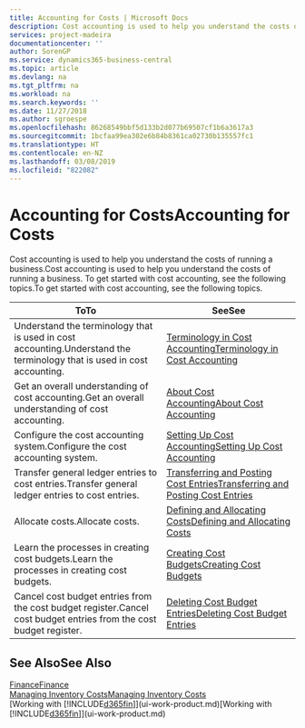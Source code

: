 ```yaml
---
title: Accounting for Costs | Microsoft Docs
description: Cost accounting is used to help you understand the costs of running a business. To get started with cost accounting, see the following topics.
services: project-madeira
documentationcenter: ''
author: SorenGP
ms.service: dynamics365-business-central
ms.topic: article
ms.devlang: na
ms.tgt_pltfrm: na
ms.workload: na
ms.search.keywords: ''
ms.date: 11/27/2018
ms.author: sgroespe
ms.openlocfilehash: 86268549bbf5d133b2d077b69507cf1b6a3617a3
ms.sourcegitcommit: 1bcfaa99ea302e6b84b8361ca02730b135557fc1
ms.translationtype: HT
ms.contentlocale: en-NZ
ms.lasthandoff: 03/08/2019
ms.locfileid: "822082"
---
```

# <a name="accounting-for-costs"></a><span data-ttu-id="34e70-104">Accounting for Costs</span><span class="sxs-lookup"><span data-stu-id="34e70-104">Accounting for Costs</span></span>
<span data-ttu-id="34e70-105">Cost accounting is used to help you understand the costs of running a business.</span><span class="sxs-lookup"><span data-stu-id="34e70-105">Cost accounting is used to help you understand the costs of running a business.</span></span> <span data-ttu-id="34e70-106">To get started with cost accounting, see the following topics.</span><span class="sxs-lookup"><span data-stu-id="34e70-106">To get started with cost accounting, see the following topics.</span></span>  

|<span data-ttu-id="34e70-107">To</span><span class="sxs-lookup"><span data-stu-id="34e70-107">To</span></span>|<span data-ttu-id="34e70-108">See</span><span class="sxs-lookup"><span data-stu-id="34e70-108">See</span></span>|  
|--------|---------|  
|<span data-ttu-id="34e70-109">Understand the terminology that is used in cost accounting.</span><span class="sxs-lookup"><span data-stu-id="34e70-109">Understand the terminology that is used in cost accounting.</span></span>|[<span data-ttu-id="34e70-110">Terminology in Cost Accounting</span><span class="sxs-lookup"><span data-stu-id="34e70-110">Terminology in Cost Accounting</span></span>](finance-terminology-in-cost-accounting.md)|  
|<span data-ttu-id="34e70-111">Get an overall understanding of cost accounting.</span><span class="sxs-lookup"><span data-stu-id="34e70-111">Get an overall understanding of cost accounting.</span></span>|[<span data-ttu-id="34e70-112">About Cost Accounting</span><span class="sxs-lookup"><span data-stu-id="34e70-112">About Cost Accounting</span></span>](finance-about-cost-accounting.md)|  
|<span data-ttu-id="34e70-113">Configure the cost accounting system.</span><span class="sxs-lookup"><span data-stu-id="34e70-113">Configure the cost accounting system.</span></span>|[<span data-ttu-id="34e70-114">Setting Up Cost Accounting</span><span class="sxs-lookup"><span data-stu-id="34e70-114">Setting Up Cost Accounting</span></span>](finance-set-up-cost-accounting.md)|  
|<span data-ttu-id="34e70-115">Transfer general ledger entries to cost entries.</span><span class="sxs-lookup"><span data-stu-id="34e70-115">Transfer general ledger entries to cost entries.</span></span>|[<span data-ttu-id="34e70-116">Transferring and Posting Cost Entries</span><span class="sxs-lookup"><span data-stu-id="34e70-116">Transferring and Posting Cost Entries</span></span>](finance-transfer-and-post-cost-entries.md)|  
|<span data-ttu-id="34e70-117">Allocate costs.</span><span class="sxs-lookup"><span data-stu-id="34e70-117">Allocate costs.</span></span>|[<span data-ttu-id="34e70-118">Defining and Allocating Costs</span><span class="sxs-lookup"><span data-stu-id="34e70-118">Defining and Allocating Costs</span></span>](finance-define-and-allocate-costs.md)|  
|<span data-ttu-id="34e70-119">Learn the processes in creating cost budgets.</span><span class="sxs-lookup"><span data-stu-id="34e70-119">Learn the processes in creating cost budgets.</span></span>|[<span data-ttu-id="34e70-120">Creating Cost Budgets</span><span class="sxs-lookup"><span data-stu-id="34e70-120">Creating Cost Budgets</span></span>](finance-create-cost-budgets.md)|
|<span data-ttu-id="34e70-121">Cancel cost budget entries from the cost budget register.</span><span class="sxs-lookup"><span data-stu-id="34e70-121">Cancel cost budget entries from the cost budget register.</span></span>|[<span data-ttu-id="34e70-122">Deleting Cost Budget Entries</span><span class="sxs-lookup"><span data-stu-id="34e70-122">Deleting Cost Budget Entries</span></span>](finance-how-to-delete-cost-budget-entries.md)| 


## <a name="see-also"></a><span data-ttu-id="34e70-123">See Also</span><span class="sxs-lookup"><span data-stu-id="34e70-123">See Also</span></span>  
[<span data-ttu-id="34e70-124">Finance</span><span class="sxs-lookup"><span data-stu-id="34e70-124">Finance</span></span>](finance.md)  
[<span data-ttu-id="34e70-125">Managing Inventory Costs</span><span class="sxs-lookup"><span data-stu-id="34e70-125">Managing Inventory Costs</span></span>](finance-manage-inventory-costs.md)  
<span data-ttu-id="34e70-126">[Working with [!INCLUDE[d365fin](includes/d365fin_md.md)]](ui-work-product.md)</span><span class="sxs-lookup"><span data-stu-id="34e70-126">[Working with [!INCLUDE[d365fin](includes/d365fin_md.md)]](ui-work-product.md)</span></span>
